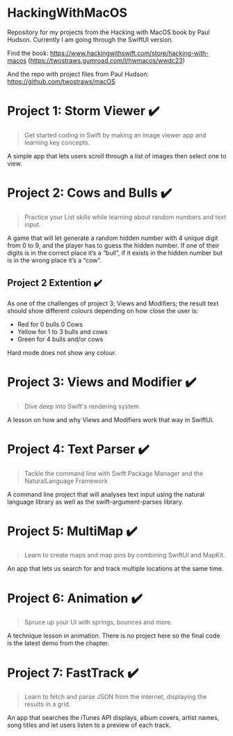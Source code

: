# HackingWithMacOS
Repository for my projects from the Hacking with MacOS book by Paul Hudson. Currently I am going through the SwiftUI version. 

Find the book: https://www.hackingwithswift.com/store/hacking-with-macos 
(https://twostraws.gumroad.com/l/hwmacos/wwdc23)

And the repo with project files from Paul Hudson: https://github.com/twostraws/macOS

# Project 1: Storm Viewer :heavy_check_mark:
> Get started coding in Swift by making an image viewer app and learning key concepts.

A simple app that lets users scroll through a list of images then select one to view. 

# Project 2: Cows and Bulls :heavy_check_mark:
> Practice your List skills while learning about random numbers and text input.

A game that will let generate a random hidden number with 4 unique digit from 0 to 9, and the player has to guess the hidden number. If one of their digits is in the correct place it’s a “bull”, if it exists in the hidden number but is in the wrong place it’s a “cow”. 

## Project 2 Extention :heavy_check_mark:
As one of the challenges of project 3; Views and Modifiers; the result text should show different colours depending on how close the user is:
- Red for 0 bulls 0 Cows
- Yellow for 1 to 3 bulls and cows
- Green for 4 bulls and/or cows

Hard mode does not show any colour.

# Project 3: Views and Modifier :heavy_check_mark:
> Dive deep into Swift's rendering system.

A lesson on how and why Views and Modifiers work that way in SwiftUi.

# Project 4: Text Parser :heavy_check_mark:
> Tackle the command line with Swift Package Manager and the NaturalLanguage Framework

A command line project that will analyses text input using the natural language library as well as the swift-argument-parses library. 

# Project 5: MultiMap :heavy_check_mark:
> Learn to create maps and map pins by combining SwiftUI and MapKit.

An app that lets us search for and track multiple locations at the same time. 

# Project 6: Animation :heavy_check_mark:
> Spruce up your UI with springs, bounces and more.

A technique lesson in animation. There is no project here so the final code is the latest demo from the chapter. 

# Project 7: FastTrack :heavy_check_mark:
> Learn to fetch and parse JSON from the internet, displaying the results in a grid.

An app that searches the iTunes API displays, album covers, artist names, song titles and let users listen to a preview of each track.

